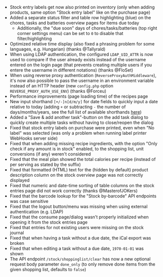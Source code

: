 - Stock entry labels get now also printed on inventory (only when adding products, same option "Stock entry label" like on the purchase page)
- Added a separate status filter and table row highlighting (blue) on the chores, tasks and batteries overview pages for items due today
  - Additionally, the "due soon" days of chores/tasks/batteries (top right corner settings menu) can be set to `0` to disable that filter/highlighting
- Optimized relative time display (also fixed a phrasing problem for some languages, e.g. Hungarian) (thanks @Tallyrald)
- When using LDAP authentication, the configured `LDAP_UID_ATTR` is now used to compare if the user already exists instead of the username entered on the login page (that prevents creating multiple users if you entere the username in different notations) (thanks @FloSet)
- When using reverse proxy authentication (`ReverseProxyAuthMiddleware`), it's now also possible to pass the username in an environment variable instead of an HTTP header (new `config.php` option `REVERSE_PROXY_AUTH_USE_ENV`) (thanks @Forceu)
- Performance improvements (page loading time) of the recipes page
- New input shorthand `[+/-]n[d/m/y]` for date fields to quickly input a date relative to today (adding `+` or subtracting `-` the number of days/months/years, see the full list of available shorthands [here](https://github.com/grocy/grocy#input-shorthands-for-date-fields))
- Added a "Save & add another task"-button on the add task dialog to quickly create multiple tasks without having to close/reopen the dialog
- Fixed that stock entry labels on purchase were printed, even when "No label" was selected (was only a problem when running label printer WebHooks server side)
- Fixed that when adding missing recipe ingredients, with the option "Only check if any amount is in stock" enabled, to the shopping list, unit conversions (if any) weren't considered
- Fixed that the meal plan showed the total calories per recipe (instead of per serving as stated by the suffix)
- Fixed that formatted (HTML) text for the (hidden by default) product description column on the stock overview page was not correctly displayed
- Fixed that numeric and date-time sorting of table columns on the stock entries page did not work correctly (thanks @MasterofJOKers)
- Fixed that the barcode lookup for the "Stock by-barcode" API endpoints was case sensitive
- Fixed that the logout button/menu was missing when using external authentication (e.g. LDAP)
- Fixed that the consume page/dialog wasn't properly initialized when opening it from the stock entries page
- Fixed that entries for not existing users were missing on the stock journal
- Fixed that when having a task without a due date, the iCal export was broken
- Fixed that when editing a task without a due date, `1970-01-01` was shown
- The API endpoint `/stock/shoppinglist/clear` has now a new optional request body parameter `done_only` (to only remove done items from the given shopping list, defaults to `false`)
